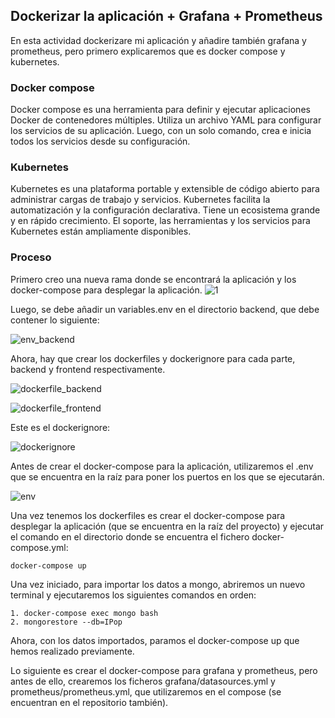 ## Dockerizar la aplicación + Grafana + Prometheus

En esta actividad dockerizare mi aplicación y añadire también grafana y prometheus, pero primero explicaremos que es docker compose y kubernetes.

### Docker compose

Docker compose es una herramienta para definir y ejecutar aplicaciones Docker de contenedores múltiples. Utiliza un archivo YAML para configurar los servicios de su aplicación. Luego, con un solo comando, crea e inicia todos los servicios desde su configuración.

### Kubernetes

Kubernetes es una plataforma portable y extensible de código abierto para administrar cargas de trabajo y servicios. Kubernetes facilita la automatización y la configuración declarativa. Tiene un ecosistema grande y en rápido crecimiento. El soporte, las herramientas y los servicios para Kubernetes están ampliamente disponibles.


### Proceso

Primero creo una nueva rama donde se encontrará la aplicación y los docker-compose para desplegar la aplicación.
![1](https://user-images.githubusercontent.com/79716922/142939447-aca1e1df-736a-468b-b1b1-520b95cedd3e.png)

Luego, se debe añadir un variables.env en el directorio backend, que debe contener lo siguiente:

![env_backend](https://user-images.githubusercontent.com/79716922/142939473-f51592b0-cdaf-4e2c-bc0e-d9a802a18042.png)

Ahora, hay que crear los dockerfiles y dockerignore para cada parte, backend y frontend respectivamente.

![dockerfile_backend](https://user-images.githubusercontent.com/79716922/142939461-b22cc348-648a-4590-81f1-b66e1e884eb3.png)

![dockerfile_frontend](https://user-images.githubusercontent.com/79716922/142939464-cb263e88-82b9-4c6d-849b-640e802d4281.png)

Este es el dockerignore:

![dockerignore](https://user-images.githubusercontent.com/79716922/142939466-30a37aae-4f14-426c-8646-381b23d21700.png)

Antes de crear el docker-compose para la aplicación, utilizaremos el .env que se encuentra en la raíz para poner los puertos en los que se ejecutarán.

![env](https://user-images.githubusercontent.com/79716922/142939471-ae88a566-ae26-42ec-b31f-16a9bdef7759.png)

Una vez tenemos los dockerfiles es crear el docker-compose para desplegar la aplicación (que se encuentra en la raíz del proyecto) y ejecutar el comando en el directorio donde se encuentra el fichero docker-compose.yml:

```
docker-compose up
```
Una vez iniciado, para importar los datos a mongo, abriremos un nuevo terminal y ejecutaremos los siguientes comandos en orden:
```
1. docker-compose exec mongo bash
2. mongorestore --db=IPop
```

Ahora, con los datos importados, paramos el docker-compose up que hemos realizado previamente.

Lo siguiente es crear el docker-compose para grafana y prometheus, pero antes de ello, crearemos los ficheros grafana/datasources.yml y prometheus/prometheus.yml, que utilizaremos en el compose (se encuentran en el repositorio también).






